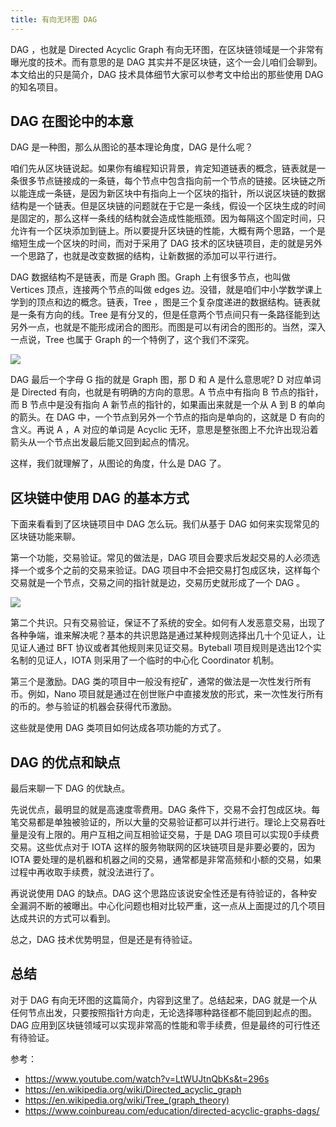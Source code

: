 ```yaml
---
title: 有向无环图 DAG 
---
```


DAG ，也就是 Directed Acyclic Graph 有向无环图，在区块链领域是一个非常有曝光度的技术。而有意思的是 DAG 其实并不是区块链，这个一会儿咱们会聊到。本文给出的只是简介，DAG 技术具体细节大家可以参考文中给出的那些使用 DAG 的知名项目。

## DAG 在图论中的本意

DAG 是一种图，那么从图论的基本理论角度，DAG 是什么呢？

咱们先从区块链说起。如果你有编程知识背景，肯定知道链表的概念，链表就是一条很多节点链接成的一条链，每个节点中包含指向前一个节点的链接。区块链之所以能连成一条链，是因为新区块中有指向上一个区块的指针，所以说区块链的数据结构是一个链表。但是区块链的问题就在于它是一条线，假设一个区块生成的时间是固定的，那么这样一条线的结构就会造成性能瓶颈。因为每隔这个固定时间，只允许有一个区块添加到链上。所以要提升区块链的性能，大概有两个思路，一个是缩短生成一个区块的时间，而对于采用了 DAG 技术的区块链项目，走的就是另外一个思路了，也就是改变数据的结构，让新数据的添加可以平行进行。

DAG 数据结构不是链表，而是 Graph 图。Graph 上有很多节点，也叫做 Vertices 顶点，连接两个节点的叫做 edges 边。没错，就是咱们中小学数学课上学到的顶点和边的概念。链表，Tree ，图是三个复杂度递进的数据结构。链表就是一条有方向的线。Tree 是有分叉的，但是任意两个节点间只有一条路径能到达另外一点，也就是不能形成闭合的图形。而图是可以有闭合的图形的。当然，深入一点说，Tree 也属于 Graph 的一个特例了，这个我们不深究。

![](https://img.haoqicat.com/2018121401.jpg)

DAG 最后一个字母 G 指的就是 Graph 图，那 D 和 A 是什么意思呢? D 对应单词是 Directed 有向，也就是有明确的方向的意思。A 节点中有指向 B 节点的指针，而 B 节点中是没有指向 A 新节点的指针的，如果画出来就是一个从 A 到 B 的单向的箭头。在 DAG 中，一个节点到另外一个节点的指向是单向的，这就是 D 有向的含义。再说 A ，A 对应的单词是 Acyclic 无环，意思是整张图上不允许出现沿着箭头从一个节点出发最后能又回到起点的情况。

这样，我们就理解了，从图论的角度，什么是 DAG 了。

## 区块链中使用 DAG 的基本方式

下面来看看到了区块链项目中 DAG 怎么玩。我们从基于 DAG 如何来实现常见的区块链功能来聊。

第一个功能，交易验证。常见的做法是，DAG 项目会要求后发起交易的人必须选择一个或多个之前的交易来验证。DAG 项目中不会把交易打包成区块，这样每个交易就是一个节点，交易之间的指针就是边，交易历史就形成了一个 DAG 。

![](https://img.haoqicat.com/2018121402.jpg)

第二个共识。只有交易验证，保证不了系统的安全。如何有人发恶意交易，出现了各种争端，谁来解决呢？基本的共识思路是通过某种规则选择出几十个见证人，让见证人通过 BFT 协议或者其他规则来见证交易。Byteball 项目规则是选出12个实名制的见证人，IOTA 则采用了一个临时的中心化 Coordinator 机制。

第三个是激励。DAG 类的项目中一般没有挖矿，通常的做法是一次性发行所有币。例如，Nano 项目就是通过在创世账户中直接发放的形式，来一次性发行所有的币的。参与验证的机器会获得代币激励。

这些就是使用 DAG 类项目如何达成各项功能的方式了。

## DAG 的优点和缺点

最后来聊一下 DAG 的优缺点。

先说优点，最明显的就是高速度零费用。DAG 条件下，交易不会打包成区块。每笔交易都是单独被验证的，所以大量的交易验证都可以并行进行。理论上交易吞吐量是没有上限的。用户互相之间互相验证交易，于是 DAG 项目可以实现0手续费交易。这些优点对于 IOTA 这样的服务物联网的区块链项目是非要必要的，因为 IOTA 要处理的是机器和机器之间的交易，通常都是非常高频和小额的交易，如果过程中再收取手续费，就没法进行了。

再说说使用 DAG 的缺点。DAG 这个思路应该说安全性还是有待验证的，各种安全漏洞不断的被曝出。中心化问题也相对比较严重，这一点从上面提过的几个项目达成共识的方式可以看到。

总之，DAG 技术优势明显，但是还是有待验证。

## 总结

对于 DAG 有向无环图的这篇简介，内容到这里了。总结起来，DAG 就是一个从任何节点出发，只要按照指针方向走，无论选择哪种路径都不能回到起点的图。DAG 应用到区块链领域可以实现非常高的性能和零手续费，但是最终的可行性还有待验证。

参考：

- https://www.youtube.com/watch?v=LtWUJtnQbKs&t=296s
- https://en.wikipedia.org/wiki/Directed_acyclic_graph
- https://en.wikipedia.org/wiki/Tree_(graph_theory)
- https://www.coinbureau.com/education/directed-acyclic-graphs-dags/
